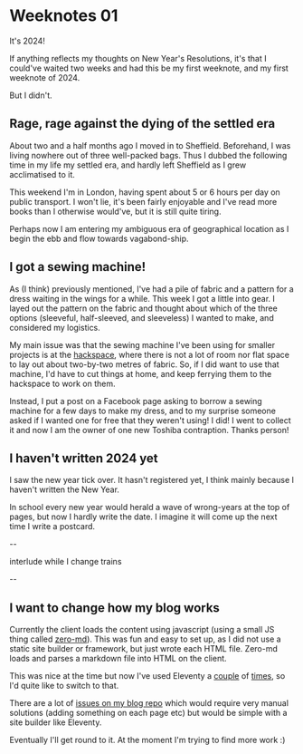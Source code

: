 # Weeknotes 01

It's 2024!

If anything reflects my thoughts on New Year's Resolutions, it's that I could've waited two weeks and had this be my first weeknote, and my first weeknote of 2024.

But I didn't.

## Rage, rage against the dying of the settled era

About two and a half months ago I moved in to Sheffield. Beforehand, I was living nowhere out of three well-packed bags. Thus I dubbed the following time in my life my settled era, and hardly left Sheffield as I grew acclimatised to it.

This weekend I'm in London, having spent about 5 or 6 hours per day on public transport. I won't lie, it's been fairly enjoyable and I've read more books than I otherwise would've, but it is still quite tiring.

Perhaps now I am entering my ambiguous era of geographical location as I begin the ebb and flow towards vagabond-ship.

## I got a sewing machine!

As (I think) previously mentioned, I've had a pile of fabric and a pattern for a dress waiting in the wings for a while. This week I got a little into gear. I layed out the pattern on the fabric and thought about which of the three options (sleeveful, half-sleeved, and sleeveless) I wanted to make, and considered my logistics.

My main issue was that the sewing machine I've been using for smaller projects is at the [hackspace](blog.alifeee.co.uk/hackspace-adventures/), where there is not a lot of room nor flat space to lay out about two-by-two metres of fabric. So, if I did want to use that machine, I'd have to cut things at home, and keep ferrying them to the hackspace to work on them.

Instead, I put a post on a Facebook page asking to borrow a sewing machine for a few days to make my dress, and to my surprise someone asked if I wanted one for free that they weren't using! I did! I went to collect it and now I am the owner of one new Toshiba contraption. Thanks person!

## I haven't written 2024 yet

I saw the new year tick over. It hasn't registered yet, I think mainly because I haven't written the New Year.

In school every new year would herald a wave of wrong-years at the top of pages, but now I hardly write the date. I imagine it will come up the next time I write a postcard.

--

interlude while I change trains

--

## I want to change how my blog works

Currently the client loads the content using javascript (using a small JS thing called [zero-md](https://zerodevx.github.io/zero-md/)). This was fun and easy to set up, as I did not use a static site builder or framework, but just wrote each HTML file. Zero-md loads and parses a markdown file into HTML on the client. 

This was nice at the time but now I've used Eleventy a [couple](https://github.com/alifeee/liputenpo) of [times](https://github.com/alifeee/alfierenn.dev), so I'd quite like to switch to that.

There are a lot of [issues on my blog repo](https://github.com/alifeee/blog/issues) which would require very manual solutions (adding something on each page etc) but would be simple with a site builder like Eleventy.

Eventually I'll get round to it. At the moment I'm trying to find more work :) 